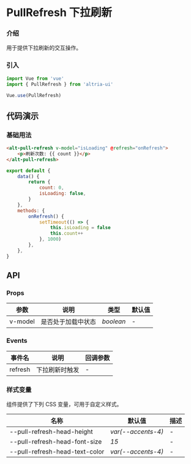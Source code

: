 # PullRefresh 下拉刷新

### 介绍

用于提供下拉刷新的交互操作。

### 引入

```js
import Vue from 'vue'
import { PullRefresh } from 'altria-ui'

Vue.use(PullRefresh)
```

## 代码演示

### 基础用法

```html
<alt-pull-refresh v-model="isLoading" @refresh="onRefresh">
    <p>刷新次数: {{ count }}</p>
</alt-pull-refresh>
```

```js
export default {
    data() {
        return {
            count: 0,
            isLoading: false,
        }
    },
    methods: {
        onRefresh() {
            setTimeout(() => {
                this.isLoading = false
                this.count++
            }, 1000)
        },
    },
}
```

## API

### Props

| 参数    | 说明               | 类型      | 默认值 |
| ------- | ------------------ | --------- | ------ |
| v-model | 是否处于加载中状态 | _boolean_ | -      |

### Events

| 事件名 | 说明           | 回调参数       |
| ------ | -------------- | -------------- |
| refresh  | 下拉刷新时触发 | - |

### 样式变量

组件提供了下列 CSS 变量，可用于自定义样式。

| 名称                           | 默认值             | 描述 |
| ------------------------------ | ------------------ | ---- |
| --pull-refresh-head-height     | _var(--accents-4)_ | -    |
| --pull-refresh-head-font-size  | _15_               | -    |
| --pull-refresh-head-text-color | _var(--accents-4)_ | -    |
